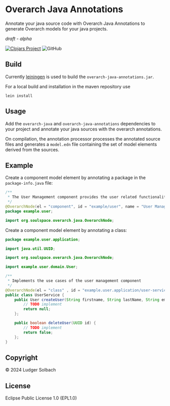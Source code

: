 # Overarch Java Annotations
Annotate your java source code with Overarch Java Annotations to generate Overarch models for your java projects.

*draft - alpha*

[![Clojars Project](https://img.shields.io/clojars/v/org.soulspace.clj/overarch-java-annotations.svg)](https://clojars.org/org.soulspace.clj/overarch-java-annotations)
![GitHub](https://img.shields.io/github/license/soulspace-org/overarch-java-annotations)

## Build
Currently [leiningen](https://leiningen.org) is used to build the `overarch-java-annotations.jar`.

For a local build and installation in the maven repository use
```
lein install
```

## Usage
Add the `overarch-java` and `overarch-java-annotations` dependencies to your project
and annotate your java sources with the overarch annotations.

On compilation, the annotation processor processes the annotated source files
and generates a `model.edn` file containing the set of model elements derived
from the sources.

## Example

Create a component model element by annotating a package in the `package-info.java` file:
```java
/**
 * The User Management component provides the user related functionality.
 */
@OverarchNode(el = "component", id = "example/user", name = "User Management")
package example.user;

import org.soulspace.overarch.java.OverarchNode;
```

Create a component model element by annotating a class:
```java
package example.user.application;

import java.util.UUID;

import org.soulspace.overarch.java.OverarchNode;

import example.user.domain.User;

/**
 * Implements the use cases of the user management component
 */
@OverarchNode(el = "class" , id = "example.user.application/user-service")
public class UserService {
    public User createUser(String firstname, String lastName, String email) {
        // TODO implement
        return null;
    };

    public boolean deleteUser(UUID id) {
        // TODO implement
        return false;
    };
}
```

## Copyright
© 2024 Ludger Solbach

## License
Eclipse Public License 1.0 (EPL1.0)
